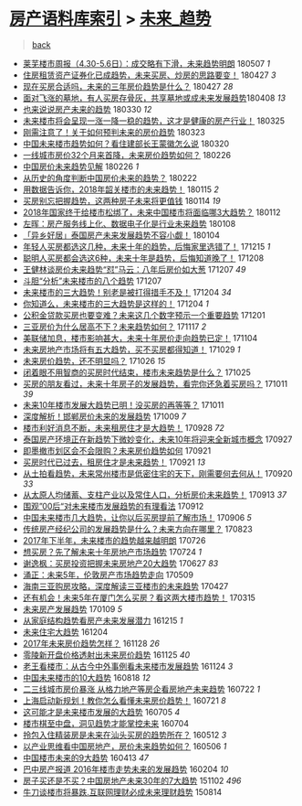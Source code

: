 [房产语料库索引](../../README.md)  > [未来_趋势](未来_趋势.md)
====
> [back](../README.md)

- [莱芜楼市周报（4.30-5.6日）：成交略有下滑，未来趋势明朗](http://jkwz.applinzi.com/ittc/7100300022593881105.html#%E8%8E%B1%E8%8A%9C%E6%A5%BC%E5%B8%82%E5%91%A8%E6%8A%A5%EF%BC%884.30-5.6%E6%97%A5%EF%BC%89%EF%BC%9A%E6%88%90%E4%BA%A4%E7%95%A5%E6%9C%89%E4%B8%8B%E6%BB%91%EF%BC%8C%E6%9C%AA%E6%9D%A5%E8%B6%8B%E5%8A%BF%E6%98%8E%E6%9C%97) 180507 *1* 
- [住房租赁资产证券化已成趋势，未来买房、炒房的思路要变！](http://jkwz.applinzi.com/ittc/7096667088292938759.html#%E4%BD%8F%E6%88%BF%E7%A7%9F%E8%B5%81%E8%B5%84%E4%BA%A7%E8%AF%81%E5%88%B8%E5%8C%96%E5%B7%B2%E6%88%90%E8%B6%8B%E5%8A%BF%EF%BC%8C%E6%9C%AA%E6%9D%A5%E4%B9%B0%E6%88%BF%E3%80%81%E7%82%92%E6%88%BF%E7%9A%84%E6%80%9D%E8%B7%AF%E8%A6%81%E5%8F%98%EF%BC%81) 180427 *3* 
- [现在买房合适吗，未来的三年房价趋势是什么？](http://jkwz.applinzi.com/ittc/7096600174157890570.html#%E7%8E%B0%E5%9C%A8%E4%B9%B0%E6%88%BF%E5%90%88%E9%80%82%E5%90%97%EF%BC%8C%E6%9C%AA%E6%9D%A5%E7%9A%84%E4%B8%89%E5%B9%B4%E6%88%BF%E4%BB%B7%E8%B6%8B%E5%8A%BF%E6%98%AF%E4%BB%80%E4%B9%88%EF%BC%9F) 180427 *28* 
- [面对飞涨的墓地，有人买房存骨灰，共享墓地或成未来发展趋势​](http://jkwz.applinzi.com/ittc/7089750473764766726.html#%E9%9D%A2%E5%AF%B9%E9%A3%9E%E6%B6%A8%E7%9A%84%E5%A2%93%E5%9C%B0%EF%BC%8C%E6%9C%89%E4%BA%BA%E4%B9%B0%E6%88%BF%E5%AD%98%E9%AA%A8%E7%81%B0%EF%BC%8C%E5%85%B1%E4%BA%AB%E5%A2%93%E5%9C%B0%E6%88%96%E6%88%90%E6%9C%AA%E6%9D%A5%E5%8F%91%E5%B1%95%E8%B6%8B%E5%8A%BF%E2%80%8B) 180408 *13* 
- [也来说说房产未来的趋势](http://jkwz.applinzi.com/ittc/7086252643486008330.html#%E4%B9%9F%E6%9D%A5%E8%AF%B4%E8%AF%B4%E6%88%BF%E4%BA%A7%E6%9C%AA%E6%9D%A5%E7%9A%84%E8%B6%8B%E5%8A%BF) 180330 *12* 
- [未来楼市将会呈现一涨一降一稳的趋势，这才是健康的房产行业！](http://jkwz.applinzi.com/ittc/7084344022766453766.html#%E6%9C%AA%E6%9D%A5%E6%A5%BC%E5%B8%82%E5%B0%86%E4%BC%9A%E5%91%88%E7%8E%B0%E4%B8%80%E6%B6%A8%E4%B8%80%E9%99%8D%E4%B8%80%E7%A8%B3%E7%9A%84%E8%B6%8B%E5%8A%BF%EF%BC%8C%E8%BF%99%E6%89%8D%E6%98%AF%E5%81%A5%E5%BA%B7%E7%9A%84%E6%88%BF%E4%BA%A7%E8%A1%8C%E4%B8%9A%EF%BC%81) 180325  
- [刚需注意了！关于如何预判未来的房价趋势](http://jkwz.applinzi.com/ittc/7083729639757579270.html#%E5%88%9A%E9%9C%80%E6%B3%A8%E6%84%8F%E4%BA%86%EF%BC%81%E5%85%B3%E4%BA%8E%E5%A6%82%E4%BD%95%E9%A2%84%E5%88%A4%E6%9C%AA%E6%9D%A5%E7%9A%84%E6%88%BF%E4%BB%B7%E8%B6%8B%E5%8A%BF) 180323  
- [中国未来楼市趋势如何？看住建部长王蒙徽怎么说](http://jkwz.applinzi.com/ittc/7082591566835483659.html#%E4%B8%AD%E5%9B%BD%E6%9C%AA%E6%9D%A5%E6%A5%BC%E5%B8%82%E8%B6%8B%E5%8A%BF%E5%A6%82%E4%BD%95%EF%BC%9F%E7%9C%8B%E4%BD%8F%E5%BB%BA%E9%83%A8%E9%95%BF%E7%8E%8B%E8%92%99%E5%BE%BD%E6%80%8E%E4%B9%88%E8%AF%B4) 180320  
- [一线城市房价32个月来首降，未来房价趋势如何？](http://jkwz.applinzi.com/ittc/7074514728082998279.html#%E4%B8%80%E7%BA%BF%E5%9F%8E%E5%B8%82%E6%88%BF%E4%BB%B732%E4%B8%AA%E6%9C%88%E6%9D%A5%E9%A6%96%E9%99%8D%EF%BC%8C%E6%9C%AA%E6%9D%A5%E6%88%BF%E4%BB%B7%E8%B6%8B%E5%8A%BF%E5%A6%82%E4%BD%95%EF%BC%9F) 180226  
- [中国房价未来趋势见解](http://jkwz.applinzi.com/ittc/7074147841511785488.html#%E4%B8%AD%E5%9B%BD%E6%88%BF%E4%BB%B7%E6%9C%AA%E6%9D%A5%E8%B6%8B%E5%8A%BF%E8%A7%81%E8%A7%A3) 180226 *1* 
- [从历史的角度判断中国房价未来的趋势？](http://jkwz.applinzi.com/ittc/7073055993842107398.html#%E4%BB%8E%E5%8E%86%E5%8F%B2%E7%9A%84%E8%A7%92%E5%BA%A6%E5%88%A4%E6%96%AD%E4%B8%AD%E5%9B%BD%E6%88%BF%E4%BB%B7%E6%9C%AA%E6%9D%A5%E7%9A%84%E8%B6%8B%E5%8A%BF%EF%BC%9F) 180222  
- [用数据告诉你，2018年韶关楼市的未来趋势！](http://jkwz.applinzi.com/ittc/7058807970538718215.html#%E7%94%A8%E6%95%B0%E6%8D%AE%E5%91%8A%E8%AF%89%E4%BD%A0%EF%BC%8C2018%E5%B9%B4%E9%9F%B6%E5%85%B3%E6%A5%BC%E5%B8%82%E7%9A%84%E6%9C%AA%E6%9D%A5%E8%B6%8B%E5%8A%BF%EF%BC%81) 180115 *2* 
- [买房别忘把握趋势，这两种房子未来将更值钱](http://jkwz.applinzi.com/ittc/7058564556589106186.html#%E4%B9%B0%E6%88%BF%E5%88%AB%E5%BF%98%E6%8A%8A%E6%8F%A1%E8%B6%8B%E5%8A%BF%EF%BC%8C%E8%BF%99%E4%B8%A4%E7%A7%8D%E6%88%BF%E5%AD%90%E6%9C%AA%E6%9D%A5%E5%B0%86%E6%9B%B4%E5%80%BC%E9%92%B1) 180114 *19* 
- [2018年国家终于给楼市松绑了，未来中国楼市将面临哪3大趋势？](http://jkwz.applinzi.com/ittc/7057742007437362182.html#2018%E5%B9%B4%E5%9B%BD%E5%AE%B6%E7%BB%88%E4%BA%8E%E7%BB%99%E6%A5%BC%E5%B8%82%E6%9D%BE%E7%BB%91%E4%BA%86%EF%BC%8C%E6%9C%AA%E6%9D%A5%E4%B8%AD%E5%9B%BD%E6%A5%BC%E5%B8%82%E5%B0%86%E9%9D%A2%E4%B8%B4%E5%93%AA3%E5%A4%A7%E8%B6%8B%E5%8A%BF%EF%BC%9F) 180112  
- [左晖：房产服务线上化、数据电子化是行业未来趋势](http://jkwz.applinzi.com/ittc/7056249250109719558.html#%E5%B7%A6%E6%99%96%EF%BC%9A%E6%88%BF%E4%BA%A7%E6%9C%8D%E5%8A%A1%E7%BA%BF%E4%B8%8A%E5%8C%96%E3%80%81%E6%95%B0%E6%8D%AE%E7%94%B5%E5%AD%90%E5%8C%96%E6%98%AF%E8%A1%8C%E4%B8%9A%E6%9C%AA%E6%9D%A5%E8%B6%8B%E5%8A%BF) 180108  
- [「异乡好居」泰国房产未来发展趋势不容小觑！](http://jkwz.applinzi.com/ittc/7054718184953742346.html#%E3%80%8C%E5%BC%82%E4%B9%A1%E5%A5%BD%E5%B1%85%E3%80%8D%E6%B3%B0%E5%9B%BD%E6%88%BF%E4%BA%A7%E6%9C%AA%E6%9D%A5%E5%8F%91%E5%B1%95%E8%B6%8B%E5%8A%BF%E4%B8%8D%E5%AE%B9%E5%B0%8F%E8%A7%91%EF%BC%81) 180104  
- [年轻人买房都选这几种，未来十年的趋势，后悔家里选错了！](http://jkwz.applinzi.com/ittc/7047337444767171601.html#%E5%B9%B4%E8%BD%BB%E4%BA%BA%E4%B9%B0%E6%88%BF%E9%83%BD%E9%80%89%E8%BF%99%E5%87%A0%E7%A7%8D%EF%BC%8C%E6%9C%AA%E6%9D%A5%E5%8D%81%E5%B9%B4%E7%9A%84%E8%B6%8B%E5%8A%BF%EF%BC%8C%E5%90%8E%E6%82%94%E5%AE%B6%E9%87%8C%E9%80%89%E9%94%99%E4%BA%86%EF%BC%81) 171215 *1* 
- [聪明人买房都会选这6种，未来十年是趋势，后悔知道晚了！](http://jkwz.applinzi.com/ittc/7044775381784069136.html#%E8%81%AA%E6%98%8E%E4%BA%BA%E4%B9%B0%E6%88%BF%E9%83%BD%E4%BC%9A%E9%80%89%E8%BF%996%E7%A7%8D%EF%BC%8C%E6%9C%AA%E6%9D%A5%E5%8D%81%E5%B9%B4%E6%98%AF%E8%B6%8B%E5%8A%BF%EF%BC%8C%E5%90%8E%E6%82%94%E7%9F%A5%E9%81%93%E6%99%9A%E4%BA%86%EF%BC%81) 171208  
- [王健林谈房价未来趋势“怼”马云：八年后房价如大葱](http://jkwz.applinzi.com/ittc/7044436108652332049.html#%E7%8E%8B%E5%81%A5%E6%9E%97%E8%B0%88%E6%88%BF%E4%BB%B7%E6%9C%AA%E6%9D%A5%E8%B6%8B%E5%8A%BF%E2%80%9C%E6%80%BC%E2%80%9D%E9%A9%AC%E4%BA%91%EF%BC%9A%E5%85%AB%E5%B9%B4%E5%90%8E%E6%88%BF%E4%BB%B7%E5%A6%82%E5%A4%A7%E8%91%B1) 171207 *49* 
- [斗胆“分析”未来楼市的八个趋势](http://jkwz.applinzi.com/ittc/7044297750177383441.html#%E6%96%97%E8%83%86%E2%80%9C%E5%88%86%E6%9E%90%E2%80%9D%E6%9C%AA%E6%9D%A5%E6%A5%BC%E5%B8%82%E7%9A%84%E5%85%AB%E4%B8%AA%E8%B6%8B%E5%8A%BF) 171207  
- [未来楼市的三大趋势！别老是被打得措手不及！](http://jkwz.applinzi.com/ittc/7043169652157449233.html#%E6%9C%AA%E6%9D%A5%E6%A5%BC%E5%B8%82%E7%9A%84%E4%B8%89%E5%A4%A7%E8%B6%8B%E5%8A%BF%EF%BC%81%E5%88%AB%E8%80%81%E6%98%AF%E8%A2%AB%E6%89%93%E5%BE%97%E6%8E%AA%E6%89%8B%E4%B8%8D%E5%8F%8A%EF%BC%81) 171204 *34* 
- [你知道么，未来楼市的三大趋势是这样的！](http://jkwz.applinzi.com/ittc/7043161426611405841.html#%E4%BD%A0%E7%9F%A5%E9%81%93%E4%B9%88%EF%BC%8C%E6%9C%AA%E6%9D%A5%E6%A5%BC%E5%B8%82%E7%9A%84%E4%B8%89%E5%A4%A7%E8%B6%8B%E5%8A%BF%E6%98%AF%E8%BF%99%E6%A0%B7%E7%9A%84%EF%BC%81) 171204 *1* 
- [公积金贷款买房也要变难？未来这几个数字预示一个重要趋势](http://jkwz.applinzi.com/ittc/7042125072729375761.html#%E5%85%AC%E7%A7%AF%E9%87%91%E8%B4%B7%E6%AC%BE%E4%B9%B0%E6%88%BF%E4%B9%9F%E8%A6%81%E5%8F%98%E9%9A%BE%EF%BC%9F%E6%9C%AA%E6%9D%A5%E8%BF%99%E5%87%A0%E4%B8%AA%E6%95%B0%E5%AD%97%E9%A2%84%E7%A4%BA%E4%B8%80%E4%B8%AA%E9%87%8D%E8%A6%81%E8%B6%8B%E5%8A%BF) 171201  
- [三亚房价为什么居高不下？未来趋势如何？](http://jkwz.applinzi.com/ittc/7036902084694246416.html#%E4%B8%89%E4%BA%9A%E6%88%BF%E4%BB%B7%E4%B8%BA%E4%BB%80%E4%B9%88%E5%B1%85%E9%AB%98%E4%B8%8D%E4%B8%8B%EF%BC%9F%E6%9C%AA%E6%9D%A5%E8%B6%8B%E5%8A%BF%E5%A6%82%E4%BD%95%EF%BC%9F) 171117 *2* 
- [美联储加息，楼市影响甚大，未来十年房价走向趋势已定！](http://jkwz.applinzi.com/ittc/7032109484376327184.html#%E7%BE%8E%E8%81%94%E5%82%A8%E5%8A%A0%E6%81%AF%EF%BC%8C%E6%A5%BC%E5%B8%82%E5%BD%B1%E5%93%8D%E7%94%9A%E5%A4%A7%EF%BC%8C%E6%9C%AA%E6%9D%A5%E5%8D%81%E5%B9%B4%E6%88%BF%E4%BB%B7%E8%B5%B0%E5%90%91%E8%B6%8B%E5%8A%BF%E5%B7%B2%E5%AE%9A%EF%BC%81) 171104  
- [未来房地产市场将有五大趋势，买不买房都得知道！](http://jkwz.applinzi.com/ittc/7029973848777294865.html#%E6%9C%AA%E6%9D%A5%E6%88%BF%E5%9C%B0%E4%BA%A7%E5%B8%82%E5%9C%BA%E5%B0%86%E6%9C%89%E4%BA%94%E5%A4%A7%E8%B6%8B%E5%8A%BF%EF%BC%8C%E4%B9%B0%E4%B8%8D%E4%B9%B0%E6%88%BF%E9%83%BD%E5%BE%97%E7%9F%A5%E9%81%93%EF%BC%81) 171029 *1* 
- [未来房价趋势，还不明显吗？](http://jkwz.applinzi.com/ittc/7028853440493650961.html#%E6%9C%AA%E6%9D%A5%E6%88%BF%E4%BB%B7%E8%B6%8B%E5%8A%BF%EF%BC%8C%E8%BF%98%E4%B8%8D%E6%98%8E%E6%98%BE%E5%90%97%EF%BC%9F) 171026 *15* 
- [闭着眼不用智商的买房时代结束，楼市未来趋势是什么？](http://jkwz.applinzi.com/ittc/7028333839926166544.html#%E9%97%AD%E7%9D%80%E7%9C%BC%E4%B8%8D%E7%94%A8%E6%99%BA%E5%95%86%E7%9A%84%E4%B9%B0%E6%88%BF%E6%97%B6%E4%BB%A3%E7%BB%93%E6%9D%9F%EF%BC%8C%E6%A5%BC%E5%B8%82%E6%9C%AA%E6%9D%A5%E8%B6%8B%E5%8A%BF%E6%98%AF%E4%BB%80%E4%B9%88%EF%BC%9F) 171025  
- [买房的朋友看过，未来十年房子的发展趋势，看完你还急着买房吗？](http://jkwz.applinzi.com/ittc/7023288386373288977.html#%E4%B9%B0%E6%88%BF%E7%9A%84%E6%9C%8B%E5%8F%8B%E7%9C%8B%E8%BF%87%EF%BC%8C%E6%9C%AA%E6%9D%A5%E5%8D%81%E5%B9%B4%E6%88%BF%E5%AD%90%E7%9A%84%E5%8F%91%E5%B1%95%E8%B6%8B%E5%8A%BF%EF%BC%8C%E7%9C%8B%E5%AE%8C%E4%BD%A0%E8%BF%98%E6%80%A5%E7%9D%80%E4%B9%B0%E6%88%BF%E5%90%97%EF%BC%9F) 171011 *39* 
- [未来10年楼市发展大趋势已明！没买房的再等等？](http://jkwz.applinzi.com/ittc/7023115743376442384.html#%E6%9C%AA%E6%9D%A510%E5%B9%B4%E6%A5%BC%E5%B8%82%E5%8F%91%E5%B1%95%E5%A4%A7%E8%B6%8B%E5%8A%BF%E5%B7%B2%E6%98%8E%EF%BC%81%E6%B2%A1%E4%B9%B0%E6%88%BF%E7%9A%84%E5%86%8D%E7%AD%89%E7%AD%89%EF%BC%9F) 171011  
- [深度解析！邯郸房价未来的发展趋势](http://jkwz.applinzi.com/ittc/7022400939993072656.html#%E6%B7%B1%E5%BA%A6%E8%A7%A3%E6%9E%90%EF%BC%81%E9%82%AF%E9%83%B8%E6%88%BF%E4%BB%B7%E6%9C%AA%E6%9D%A5%E7%9A%84%E5%8F%91%E5%B1%95%E8%B6%8B%E5%8A%BF) 171009 *7* 
- [楼市利好消息不断，未来租房住才是大趋势！](http://jkwz.applinzi.com/ittc/7018354538640311312.html#%E6%A5%BC%E5%B8%82%E5%88%A9%E5%A5%BD%E6%B6%88%E6%81%AF%E4%B8%8D%E6%96%AD%EF%BC%8C%E6%9C%AA%E6%9D%A5%E7%A7%9F%E6%88%BF%E4%BD%8F%E6%89%8D%E6%98%AF%E5%A4%A7%E8%B6%8B%E5%8A%BF%EF%BC%81) 170928 *72* 
- [泰国房产环境正在新趋势下微妙变化，未来10年将迎来全新城市概念](http://jkwz.applinzi.com/ittc/7018105894313919505.html#%E6%B3%B0%E5%9B%BD%E6%88%BF%E4%BA%A7%E7%8E%AF%E5%A2%83%E6%AD%A3%E5%9C%A8%E6%96%B0%E8%B6%8B%E5%8A%BF%E4%B8%8B%E5%BE%AE%E5%A6%99%E5%8F%98%E5%8C%96%EF%BC%8C%E6%9C%AA%E6%9D%A510%E5%B9%B4%E5%B0%86%E8%BF%8E%E6%9D%A5%E5%85%A8%E6%96%B0%E5%9F%8E%E5%B8%82%E6%A6%82%E5%BF%B5) 170927  
- [即墨撤市划区会不会限购？未来房价趋势如何](http://jkwz.applinzi.com/ittc/7015685064023868433.html#%E5%8D%B3%E5%A2%A8%E6%92%A4%E5%B8%82%E5%88%92%E5%8C%BA%E4%BC%9A%E4%B8%8D%E4%BC%9A%E9%99%90%E8%B4%AD%EF%BC%9F%E6%9C%AA%E6%9D%A5%E6%88%BF%E4%BB%B7%E8%B6%8B%E5%8A%BF%E5%A6%82%E4%BD%95) 170921  
- [买房时代已过去，租房住才是未来趋势！](http://jkwz.applinzi.com/ittc/7015676184673911824.html#%E4%B9%B0%E6%88%BF%E6%97%B6%E4%BB%A3%E5%B7%B2%E8%BF%87%E5%8E%BB%EF%BC%8C%E7%A7%9F%E6%88%BF%E4%BD%8F%E6%89%8D%E6%98%AF%E6%9C%AA%E6%9D%A5%E8%B6%8B%E5%8A%BF%EF%BC%81) 170921 *13* 
- [从土拍看趋势，未来常州楼市是低密住宅的天下，刚需要何去何从！](http://jkwz.applinzi.com/ittc/7015384750284604433.html#%E4%BB%8E%E5%9C%9F%E6%8B%8D%E7%9C%8B%E8%B6%8B%E5%8A%BF%EF%BC%8C%E6%9C%AA%E6%9D%A5%E5%B8%B8%E5%B7%9E%E6%A5%BC%E5%B8%82%E6%98%AF%E4%BD%8E%E5%AF%86%E4%BD%8F%E5%AE%85%E7%9A%84%E5%A4%A9%E4%B8%8B%EF%BC%8C%E5%88%9A%E9%9C%80%E8%A6%81%E4%BD%95%E5%8E%BB%E4%BD%95%E4%BB%8E%EF%BC%81) 170920 *33* 
- [从太原人均储蓄、支柱产业以及常住人口，分析房价未来趋势！](http://jkwz.applinzi.com/ittc/7012760694418834449.html#%E4%BB%8E%E5%A4%AA%E5%8E%9F%E4%BA%BA%E5%9D%87%E5%82%A8%E8%93%84%E3%80%81%E6%94%AF%E6%9F%B1%E4%BA%A7%E4%B8%9A%E4%BB%A5%E5%8F%8A%E5%B8%B8%E4%BD%8F%E4%BA%BA%E5%8F%A3%EF%BC%8C%E5%88%86%E6%9E%90%E6%88%BF%E4%BB%B7%E6%9C%AA%E6%9D%A5%E8%B6%8B%E5%8A%BF%EF%BC%81) 170913 *37* 
- [围观”00后“对未来楼市发展趋势的有理看法](http://jkwz.applinzi.com/ittc/7012444790418048016.html#%E5%9B%B4%E8%A7%82%E2%80%9D00%E5%90%8E%E2%80%9C%E5%AF%B9%E6%9C%AA%E6%9D%A5%E6%A5%BC%E5%B8%82%E5%8F%91%E5%B1%95%E8%B6%8B%E5%8A%BF%E7%9A%84%E6%9C%89%E7%90%86%E7%9C%8B%E6%B3%95) 170912  
- [中国未来楼市几大趋势，让你以后买房提前了解市场！](http://jkwz.applinzi.com/ittc/7010154348070568976.html#%E4%B8%AD%E5%9B%BD%E6%9C%AA%E6%9D%A5%E6%A5%BC%E5%B8%82%E5%87%A0%E5%A4%A7%E8%B6%8B%E5%8A%BF%EF%BC%8C%E8%AE%A9%E4%BD%A0%E4%BB%A5%E5%90%8E%E4%B9%B0%E6%88%BF%E6%8F%90%E5%89%8D%E4%BA%86%E8%A7%A3%E5%B8%82%E5%9C%BA%EF%BC%81) 170906 *5* 
- [传统房产经纪公司的发展趋势是什么？未来方向在哪里？](http://jkwz.applinzi.com/ittc/7004935876373906448.html#%E4%BC%A0%E7%BB%9F%E6%88%BF%E4%BA%A7%E7%BB%8F%E7%BA%AA%E5%85%AC%E5%8F%B8%E7%9A%84%E5%8F%91%E5%B1%95%E8%B6%8B%E5%8A%BF%E6%98%AF%E4%BB%80%E4%B9%88%EF%BC%9F%E6%9C%AA%E6%9D%A5%E6%96%B9%E5%90%91%E5%9C%A8%E5%93%AA%E9%87%8C%EF%BC%9F) 170823  
- [2017年下半年，未来楼市的趋势越来越明朗](http://jkwz.applinzi.com/ittc/6994638142978917392.html#2017%E5%B9%B4%E4%B8%8B%E5%8D%8A%E5%B9%B4%EF%BC%8C%E6%9C%AA%E6%9D%A5%E6%A5%BC%E5%B8%82%E7%9A%84%E8%B6%8B%E5%8A%BF%E8%B6%8A%E6%9D%A5%E8%B6%8A%E6%98%8E%E6%9C%97) 170726  
- [想买房？先了解未来十年房地产市场趋势](http://jkwz.applinzi.com/ittc/6993872449392083984.html#%E6%83%B3%E4%B9%B0%E6%88%BF%EF%BC%9F%E5%85%88%E4%BA%86%E8%A7%A3%E6%9C%AA%E6%9D%A5%E5%8D%81%E5%B9%B4%E6%88%BF%E5%9C%B0%E4%BA%A7%E5%B8%82%E5%9C%BA%E8%B6%8B%E5%8A%BF) 170724 *1* 
- [谢逸枫：买房投资把握未来房地产20大趋势](http://jkwz.applinzi.com/ittc/6983974406307972100.html#%E8%B0%A2%E9%80%B8%E6%9E%AB%EF%BC%9A%E4%B9%B0%E6%88%BF%E6%8A%95%E8%B5%84%E6%8A%8A%E6%8F%A1%E6%9C%AA%E6%9D%A5%E6%88%BF%E5%9C%B0%E4%BA%A720%E5%A4%A7%E8%B6%8B%E5%8A%BF) 170627 *83* 
- [涌正：未来5年，伦敦房产市场趋势走向](http://jkwz.applinzi.com/ittc/6965670448325985284.html#%E6%B6%8C%E6%AD%A3%EF%BC%9A%E6%9C%AA%E6%9D%A55%E5%B9%B4%EF%BC%8C%E4%BC%A6%E6%95%A6%E6%88%BF%E4%BA%A7%E5%B8%82%E5%9C%BA%E8%B6%8B%E5%8A%BF%E8%B5%B0%E5%90%91) 170509  
- [海南三亚购房攻略，深度解读三亚楼市的未来趋势](http://jkwz.applinzi.com/ittc/6961260016177775621.html#%E6%B5%B7%E5%8D%97%E4%B8%89%E4%BA%9A%E8%B4%AD%E6%88%BF%E6%94%BB%E7%95%A5%EF%BC%8C%E6%B7%B1%E5%BA%A6%E8%A7%A3%E8%AF%BB%E4%B8%89%E4%BA%9A%E6%A5%BC%E5%B8%82%E7%9A%84%E6%9C%AA%E6%9D%A5%E8%B6%8B%E5%8A%BF) 170427  
- [还有机会！未来5年在厦门怎么买房？看这两大楼市趋势！](http://jkwz.applinzi.com/ittc/6945276715524948997.html#%E8%BF%98%E6%9C%89%E6%9C%BA%E4%BC%9A%EF%BC%81%E6%9C%AA%E6%9D%A55%E5%B9%B4%E5%9C%A8%E5%8E%A6%E9%97%A8%E6%80%8E%E4%B9%88%E4%B9%B0%E6%88%BF%EF%BC%9F%E7%9C%8B%E8%BF%99%E4%B8%A4%E5%A4%A7%E6%A5%BC%E5%B8%82%E8%B6%8B%E5%8A%BF%EF%BC%81) 170315  
- [未来房产发展趋势](http://jkwz.applinzi.com/ittc/6921188227766813700.html#%E6%9C%AA%E6%9D%A5%E6%88%BF%E4%BA%A7%E5%8F%91%E5%B1%95%E8%B6%8B%E5%8A%BF) 170109 *5* 
- [从家庭结构趋势看房产未来发展潜力](http://jkwz.applinzi.com/ittc/6911817690426901509.html#%E4%BB%8E%E5%AE%B6%E5%BA%AD%E7%BB%93%E6%9E%84%E8%B6%8B%E5%8A%BF%E7%9C%8B%E6%88%BF%E4%BA%A7%E6%9C%AA%E6%9D%A5%E5%8F%91%E5%B1%95%E6%BD%9C%E5%8A%9B) 161215 *1* 
- [未来住宅大趋势](http://jkwz.applinzi.com/ittc/6907784073371452420.html#%E6%9C%AA%E6%9D%A5%E4%BD%8F%E5%AE%85%E5%A4%A7%E8%B6%8B%E5%8A%BF) 161204  
- [2017年未来房价趋势怎样？](http://jkwz.applinzi.com/ittc/6905542595991569413.html#2017%E5%B9%B4%E6%9C%AA%E6%9D%A5%E6%88%BF%E4%BB%B7%E8%B6%8B%E5%8A%BF%E6%80%8E%E6%A0%B7%EF%BC%9F) 161128 *26* 
- [零陵新开盘价格透射出未来房价趋势](http://jkwz.applinzi.com/ittc/6904396821169701893.html#%E9%9B%B6%E9%99%B5%E6%96%B0%E5%BC%80%E7%9B%98%E4%BB%B7%E6%A0%BC%E9%80%8F%E5%B0%84%E5%87%BA%E6%9C%AA%E6%9D%A5%E6%88%BF%E4%BB%B7%E8%B6%8B%E5%8A%BF) 161125 *40* 
- [老王看楼市：从古今中外事例看未来楼市发展趋势](http://jkwz.applinzi.com/ittc/6903398769982178308.html#%E8%80%81%E7%8E%8B%E7%9C%8B%E6%A5%BC%E5%B8%82%EF%BC%9A%E4%BB%8E%E5%8F%A4%E4%BB%8A%E4%B8%AD%E5%A4%96%E4%BA%8B%E4%BE%8B%E7%9C%8B%E6%9C%AA%E6%9D%A5%E6%A5%BC%E5%B8%82%E5%8F%91%E5%B1%95%E8%B6%8B%E5%8A%BF) 161124 *3* 
- [中国未来楼市的10大趋势](http://jkwz.applinzi.com/ittc/6867649707626726405.html#%E4%B8%AD%E5%9B%BD%E6%9C%AA%E6%9D%A5%E6%A5%BC%E5%B8%82%E7%9A%8410%E5%A4%A7%E8%B6%8B%E5%8A%BF) 160818 *12* 
- [二三线城市房价暴涨 从格力地产等房企看房地产未来趋势](http://jkwz.applinzi.com/ittc/6857735491927147524.html#%E4%BA%8C%E4%B8%89%E7%BA%BF%E5%9F%8E%E5%B8%82%E6%88%BF%E4%BB%B7%E6%9A%B4%E6%B6%A8+%E4%BB%8E%E6%A0%BC%E5%8A%9B%E5%9C%B0%E4%BA%A7%E7%AD%89%E6%88%BF%E4%BC%81%E7%9C%8B%E6%88%BF%E5%9C%B0%E4%BA%A7%E6%9C%AA%E6%9D%A5%E8%B6%8B%E5%8A%BF) 160722 *1* 
- [上海启动新规划！教你怎么看懂未来房价趋势！](http://jkwz.applinzi.com/ittc/6856984869196006404.html#%E4%B8%8A%E6%B5%B7%E5%90%AF%E5%8A%A8%E6%96%B0%E8%A7%84%E5%88%92%EF%BC%81%E6%95%99%E4%BD%A0%E6%80%8E%E4%B9%88%E7%9C%8B%E6%87%82%E6%9C%AA%E6%9D%A5%E6%88%BF%E4%BB%B7%E8%B6%8B%E5%8A%BF%EF%BC%81) 160721 *8* 
- [这可能才是未来楼市发展的大趋势](http://jkwz.applinzi.com/ittc/6851416599457956869.html#%E8%BF%99%E5%8F%AF%E8%83%BD%E6%89%8D%E6%98%AF%E6%9C%AA%E6%9D%A5%E6%A5%BC%E5%B8%82%E5%8F%91%E5%B1%95%E7%9A%84%E5%A4%A7%E8%B6%8B%E5%8A%BF) 160705 *4* 
- [楼市棋至中盘，洞见趋势才能掌控未来](http://jkwz.applinzi.com/ittc/6850915396491936773.html#%E6%A5%BC%E5%B8%82%E6%A3%8B%E8%87%B3%E4%B8%AD%E7%9B%98%EF%BC%8C%E6%B4%9E%E8%A7%81%E8%B6%8B%E5%8A%BF%E6%89%8D%E8%83%BD%E6%8E%8C%E6%8E%A7%E6%9C%AA%E6%9D%A5) 160704  
- [拎包入住精装房是未来在汕头买房的趋势所在？](http://jkwz.applinzi.com/ittc/6831352612024484869.html#%E6%8B%8E%E5%8C%85%E5%85%A5%E4%BD%8F%E7%B2%BE%E8%A3%85%E6%88%BF%E6%98%AF%E6%9C%AA%E6%9D%A5%E5%9C%A8%E6%B1%95%E5%A4%B4%E4%B9%B0%E6%88%BF%E7%9A%84%E8%B6%8B%E5%8A%BF%E6%89%80%E5%9C%A8%EF%BC%9F) 160512 *3* 
- [以产业思维看中国房地产，房价未来趋势如何？](http://jkwz.applinzi.com/ittc/6829062803927073796.html#%E4%BB%A5%E4%BA%A7%E4%B8%9A%E6%80%9D%E7%BB%B4%E7%9C%8B%E4%B8%AD%E5%9B%BD%E6%88%BF%E5%9C%B0%E4%BA%A7%EF%BC%8C%E6%88%BF%E4%BB%B7%E6%9C%AA%E6%9D%A5%E8%B6%8B%E5%8A%BF%E5%A6%82%E4%BD%95%EF%BC%9F) 160506 *1* 
- [中国楼市未来的9大趋势](http://jkwz.applinzi.com/ittc/6820553490656920581.html#%E4%B8%AD%E5%9B%BD%E6%A5%BC%E5%B8%82%E6%9C%AA%E6%9D%A5%E7%9A%849%E5%A4%A7%E8%B6%8B%E5%8A%BF) 160413 *47* 
- [巴中房产报道 2016年楼市走势未来的发展趋势](http://jkwz.applinzi.com/ittc/6794904623164949508.html#%E5%B7%B4%E4%B8%AD%E6%88%BF%E4%BA%A7%E6%8A%A5%E9%81%93+2016%E5%B9%B4%E6%A5%BC%E5%B8%82%E8%B5%B0%E5%8A%BF%E6%9C%AA%E6%9D%A5%E7%9A%84%E5%8F%91%E5%B1%95%E8%B6%8B%E5%8A%BF) 160204 *10* 
- [房子买还是不买？中国房地产未来30年的7大趋势](http://jkwz.applinzi.com/ittc/6760163204485547013.html#%E6%88%BF%E5%AD%90%E4%B9%B0%E8%BF%98%E6%98%AF%E4%B8%8D%E4%B9%B0%EF%BC%9F%E4%B8%AD%E5%9B%BD%E6%88%BF%E5%9C%B0%E4%BA%A7%E6%9C%AA%E6%9D%A530%E5%B9%B4%E7%9A%847%E5%A4%A7%E8%B6%8B%E5%8A%BF) 151102 *496* 
- [牛刀谈楼市将暴跌.互联网理财必成未来理财趋势](http://jkwz.applinzi.com/ittc/547650615712547672.html#%E7%89%9B%E5%88%80%E8%B0%88%E6%A5%BC%E5%B8%82%E5%B0%86%E6%9A%B4%E8%B7%8C.%E4%BA%92%E8%81%94%E7%BD%91%E7%90%86%E8%B4%A2%E5%BF%85%E6%88%90%E6%9C%AA%E6%9D%A5%E7%90%86%E8%B4%A2%E8%B6%8B%E5%8A%BF) 150814  
